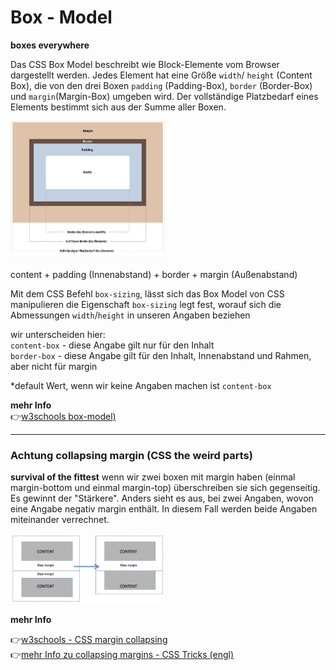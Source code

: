 # Box - Model 
**boxes everywhere**

Das CSS Box Model beschreibt wie Block-Elemente vom Browser dargestellt werden. Jedes Element hat eine Größe `width`/ `height` (Content Box), die von den drei Boxen `padding` (Padding-Box), `border` (Border-Box) und `margin`(Margin-Box) umgeben wird. Der vollständige Platzbedarf eines Elements bestimmt sich aus der Summe aller Boxen.

<img src="box-model.png" alt="boxes" width="49%"> 

content + padding (Innenabstand) + border + margin (Außenabstand)


Mit dem CSS Befehl `box-sizing`, lässt sich das Box Model von CSS manipulieren
die Eigenschaft `box-sizing` legt fest, worauf sich die Abmessungen `width`/`height` in unseren Angaben beziehen

wir unterscheiden hier:\
`content-box` - diese Angabe gilt nur für den Inhalt \
`border-box`  - diese Angabe gilt für den Inhalt, Innenabstand und Rahmen, aber nicht für margin

*default Wert, wenn wir keine Angaben machen ist `content-box`

**mehr Info**\
:point_right:[w3schools box-model)](https://www.w3schools.com/css/css_boxmodel.asp)

---

### Achtung collapsing margin (CSS the weird parts)

**survival of the fittest**
wenn wir zwei boxen mit margin haben (einmal margin-bottom und einmal margin-top) überschreiben sie sich gegenseitig. Es gewinnt der "Stärkere". Anders sieht es aus, bei zwei Angaben, wovon eine Angabe negativ margin enthält. In diesem Fall werden beide Angaben miteinander verrechnet.

<img src="collapse.png" alt="collapsing-margin" width="49%"> 

**mehr Info**

:point_right:[w3schools - CSS margin collapsing](https://www.w3schools.com/css/css_margin_collapse.asp)\
:point_right:[mehr Info zu collapsing margins - CSS Tricks (engl)](https://css-tricks.com/what-you-should-know-about-collapsing-margins/)



